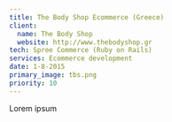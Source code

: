 ```yaml
---
title: The Body Shop Ecommerce (Greece)
client:
  name: The Body Shop
  website: http://www.thebodyshop.gr
tech: Spree Commerce (Ruby on Rails)
services: Ecommerce development
date: 1-8-2015
primary_image: tbs.png
priority: 10
---
```


Lorem ipsum